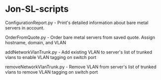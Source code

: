 Jon-SL-scripts==============ConfigurationReport.py    - Print's detailed information about bare metal servers in account.OrderFromQuote.py         - Order bare metal servers from saved quote.  Assign hostname, domain, and VLANaddNetworkVlanTrunk.py    - Add existing VLAN to server's list of trunked vlans to enable VLAN tagging on switch portremoveNetworkVlanTrunk.py - Remove VLAN from server's list of trunked vlans to remove VLAN tagging on switch port
